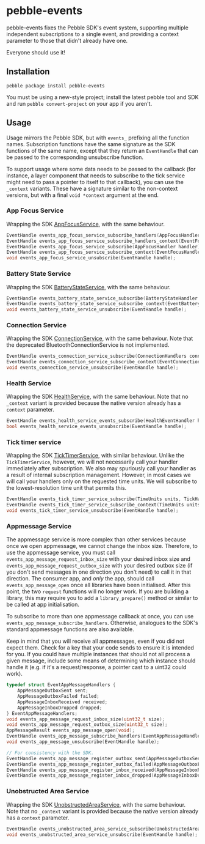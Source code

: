 pebble-events
=============

pebble-events fixes the Pebble SDK's event system, supporting multiple
independent subscriptions to a single event, and providing a context parameter
to those that didn't already have one.

Everyone should use it!

Installation
------------

```
pebble package install pebble-events
```

You must be using a new-style project; install the latest pebble tool and SDK
and run `pebble convert-project` on your app if you aren't.

Usage
-----

Usage mirrors the Pebble SDK, but with `events_` prefixing all the function
names. Subscription functions have the same signature as the SDK functions of
the same name, except that they return an `EventHandle` that can be passed to
the corresponding unsubscribe function.

To support usage where some data needs to be passed to the callback (for
instance, a layer component that needs to subscribe to the tick service might
need to pass a pointer to itself to that callback), you can use the `_context`
variants. These have a signature similar to the non-context versions, but with
a final `void *context` argument at the end.

### App Focus Service

Wrapping the SDK [AppFocusService](https://developer.pebble.com/docs/c/Foundation/Event_Service/AppFocusService/),
with the same behaviour.

```c
EventHandle events_app_focus_service_subscribe_handlers(AppFocusHandlers handlers);
EventHandle events_app_focus_service_subscribe_handlers_context(EventFocusHandlers handlers, void *context);
EventHandle events_app_focus_service_subscribe(AppFocusHandler handler);
EventHandle events_app_focus_service_subscribe_context(EventFocusHandler handler, void *context);
void events_app_focus_service_unsubscribe(EventHandle handle);
```

### Battery State Service

Wrapping the SDK [BatteryStateService](https://developer.pebble.com/docs/c/Foundation/Event_Service/BatteryStateService/),
with the same behaviour.

```c
EventHandle events_battery_state_service_subscribe(BatteryStateHandler handler);
EventHandle events_battery_state_service_subscribe_context(EventBatteryStateHandler handler, void *context);
void events_battery_state_service_unsubscribe(EventHandle handle);
```

### Connection Service

Wrapping the SDK [ConnectionService](https://developer.pebble.com/docs/c/Foundation/Event_Service/ConnectionService/),
with the same behaviour. Note that the deprecated BluetoothConnectionService is not implemented.

```c
EventHandle events_connection_service_subscribe(ConnectionHandlers conn_handlers);
EventHandle events_connection_service_subscribe_context(EventConnectionHandlers conn_handlers, void *context);
void events_connection_service_unsubscribe(EventHandle handle);
```

### Health Service

Wrapping the SDK [HealthService](https://developer.pebble.com/docs/c/Foundation/Event_Service/HealthService/),
with the same behaviour. Note that no `_context` variant is provided because the
native version already has a `context` parameter.

```c
EventHandle events_health_service_events_subscribe(HealthEventHandler handler, void *context);
bool events_health_service_events_unsubscribe(EventHandle handle);
```

### Tick timer service

Wrapping the SDK [TickTimerService](https://developer.pebble.com/docs/c/Foundation/Event_Service/TickTimerService/),
with similar behaviour. Unlike the `TickTimerService`, however, we will not
necessarily call your handler immediately after subscription. We also may
spuriously call your handler as a result of internal subscription management.
However, in most cases we will call your handlers only on the requested time
units. We will subscribe to the lowest-resolution time unit that permits this.

```c
EventHandle events_tick_timer_service_subscribe(TimeUnits units, TickHandler handler);
EventHandle events_tick_timer_service_subscribe_context(TimeUnits units, EventTickHandler handler, void *context);
void events_tick_timer_service_unsubscribe(EventHandle handle);
```

### Appmessage Service

The appmessage service is more complex than other services because once we open
appmessage, we cannot change the inbox size. Therefore, to use the appmessage
service, you must call `events_app_message_request_inbox_size` with your
desired inbox size and `events_app_message_request_outbox_size` with your
desired outbox size (if you don't send messages in one direction you don't need)
to call it in that direction. The consumer app, and _only_ the app, should call
`events_app_message_open` once all libraries have been initialised. After this
point, the two `request` functions will no longer work. If you are building a
library, this may require you to add a `library_prepare()` method or similar to
be called at app initialisation.

To subscribe to more than one appmessage callback at once, you can use
`events_app_message_subscribe_handlers`. Otherwise, analogues to the SDK's
standard appmessage functions are also available.

Keep in mind that you will receive all appmessages, even if you did not expect
them. Check for a key that your code sends to ensure it is intended for you.
If you could have multiple instances that should not all process a given
message, include some means of determining which instance should handle it (e.g. if
it's a request/response, a pointer cast to a uint32 could work).

```c
typedef struct EventAppMessageHandlers {
	AppMessageOutboxSent sent;
	AppMessageOutboxFailed failed;
	AppMessageInboxReceived received;
	AppMessageInboxDropped dropped;
} EventAppMessageHandlers;
void events_app_message_request_inbox_size(uint32_t size);
void events_app_message_request_outbox_size(uint32_t size);
AppMessageResult events_app_message_open(void);
EventHandle events_app_message_subscribe_handlers(EventAppMessageHandlers handlers, void *context);
void events_app_message_unsubscribe(EventHandle handle);

// For consistency with the SDK.
EventHandle events_app_message_register_outbox_sent(AppMessageOutboxSent sent_callback, void *context);
EventHandle events_app_message_register_outbox_failed(AppMessageOutboxFailed failed_callback, void *context);
EventHandle events_app_message_register_inbox_received(AppMessageInboxReceived received_callback, void *context);
EventHandle events_app_message_register_inbox_dropped(AppMessageInboxDropped dropped_callback, void *context);
```

### Unobstructed Area Service

Wrapping the SDK [UnobstructedAreaService](https://developer.pebble.com/docs/c/User_Interface/UnobstructedArea/),
with the same behaviour. Note that no `_context` variant is provided because the
native version already has a `context` parameter.

```c
EventHandle events_unobstructed_area_service_subscribe(UnobstructedAreaHandlers handlers, void *context);
void events_unobstructed_area_service_unsubscribe(EventHandle handle);
```
